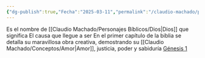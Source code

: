 ```yaml
---
{"dg-publish":true,"Fecha":"2025-03-11","permalink":"/claudio-machado/personajes-biblicos/jehova/","dgPassFrontmatter":true}
---
```


Es el nombre de [[Claudio Machado/Personajes Bíblicos/Dios\|Dios]] que significa 
El causa que llegue a ser
En el primer capítulo de la biblia se detalla su maravillosa obra creativa, demostrando su [[Claudio Machado/Conceptos/Amor\|Amor]], justicia, poder y sabiduría [Génesis 1](https://wol.jw.org/es/wol/b/r4/lp-s/nwtsty/1/1)

